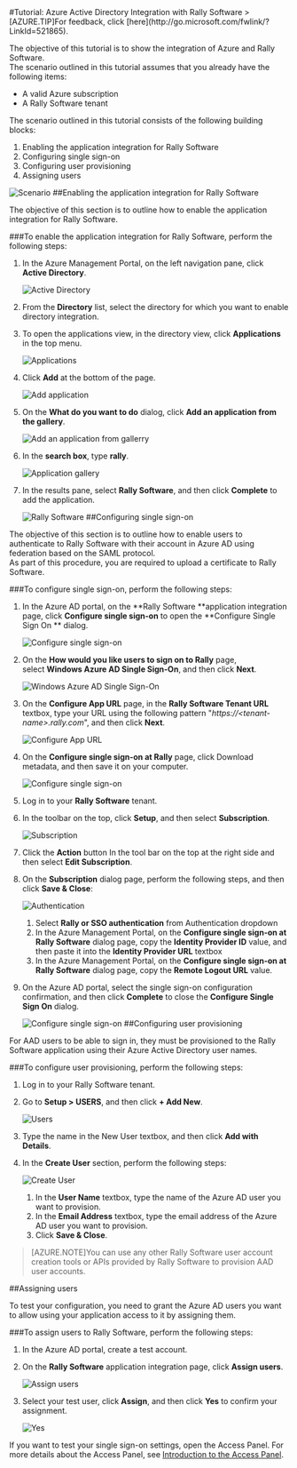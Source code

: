<properties pageTitle="Tutorial: Azure Active Directory Integration with Rally Software | Windows Azure" description="Learn how to use Rally Software with Azure Active Directory to enable single sign-on, automated provisioning, and more!." services="active-directory" authors="MarkusVi"  documentationCenter="na" manager="stevenpo"/>
<tags ms.service="active-directory" ms.devlang="na" ms.topic="article" ms.tgt_pltfrm="na" ms.workload="identity" ms.date="08/01/2015" ms.author="markvi" />
#Tutorial: Azure Active Directory Integration with Rally Software
<!-- deleted by customization
>[AZURE.TIP]For feedback, click [here](https://social.msdn.microsoft.com/Forums/azure/zh-cn/a1d0a1b5-7e7b-48b5-a9d2-b95c4686350a/tutorial-azure-ad-integration-with-rally-software?forum=WindowsAzureAD).
-->
<!-- keep by customization: begin -->
>[AZURE.TIP]For feedback, click [here](http://go.microsoft.com/fwlink/?LinkId=521865).
<!-- keep by customization: end -->
  
The objective of this tutorial is to show the integration of Azure and Rally Software.  
The scenario outlined in this tutorial assumes that you already have the following items:

-   A valid Azure subscription
-   A Rally Software tenant
  
The scenario outlined in this tutorial consists of the following building blocks:

1.  Enabling the application integration for Rally Software
2.  Configuring single sign-on
3.  Configuring user provisioning
4.  Assigning users

![Scenario](./media/active-directory-saas-rally-software-tutorial/IC769525.png "Scenario")
##Enabling the application integration for Rally Software
  
The objective of this section is to outline how to enable the application integration for Rally Software.

###To enable the application integration for Rally Software, perform the following steps:

1.  In the Azure Management Portal, on the left navigation pane, click **Active Directory**.

    ![Active Directory](./media/active-directory-saas-rally-software-tutorial/IC700993.png "Active Directory")

2.  From the **Directory** list, select the directory for which you want to enable directory integration.

3.  To open the applications view, in the directory view, click **Applications** in the top menu.

    ![Applications](./media/active-directory-saas-rally-software-tutorial/IC700994.png "Applications")

4.  Click **Add** at the bottom of the page.

    ![Add application](./media/active-directory-saas-rally-software-tutorial/IC749321.png "Add application")

5.  On the **What do you want to do** dialog, click **Add an application from the gallery**.

    ![Add an application from gallerry](./media/active-directory-saas-rally-software-tutorial/IC749322.png "Add an application from gallerry")

6.  In the **search box**, type **rally**.

    ![Application gallery](./media/active-directory-saas-rally-software-tutorial/IC769526.png "Application gallery")

7.  In the results pane, select **Rally Software**, and then click **Complete** to add the application.

    ![Rally Software](./media/active-directory-saas-rally-software-tutorial/IC769527.png "Rally Software")
##Configuring single sign-on
  
The objective of this section is to outline how to enable users to authenticate to Rally Software with their account in Azure AD using federation based on the SAML protocol.  
As part of this procedure, you are required to upload a certificate to Rally Software.

###To configure single sign-on, perform the following steps:

1.  In the Azure AD portal, on the **Rally Software **application integration page, click **Configure single sign-on** to open the **Configure Single Sign On ** dialog.

    ![Configure single sign-on](./media/active-directory-saas-rally-software-tutorial/IC749323.png "Configure single sign-on")

2.  On the **How would you like users to sign on to Rally** page, select **Windows Azure AD Single Sign-On**, and then click **Next**.

    ![Windows Azure AD Single Sign-On](./media/active-directory-saas-rally-software-tutorial/IC769528.png "Windows Azure AD Single Sign-On")

3.  On the **Configure App URL** page, in the **Rally Software Tenant URL** textbox, type your URL using the following pattern "*https://\<tenant-name\>.rally.com*", and then click **Next**.

    ![Configure App URL](./media/active-directory-saas-rally-software-tutorial/IC769529.png "Configure App URL")

4.  On the **Configure single sign-on at Rally** page, click Download metadata, and then save it on your computer.

    ![Configure single sign-on](./media/active-directory-saas-rally-software-tutorial/IC769530.png "Configure single sign-on")

5.  Log in to your **Rally Software** tenant.

6.  In the toolbar on the top, click **Setup**, and then select **Subscription**.

    ![Subscription](./media/active-directory-saas-rally-software-tutorial/IC769531.png "Subscription")

7.  Click the **Action** button In the tool bar on the top at the right side and then select **Edit Subscription**.

8.  On the **Subscription** dialog page, perform the following steps, and then click **Save & Close**:

    ![Authentication](./media/active-directory-saas-rally-software-tutorial/IC769542.png "Authentication")

    1.  Select **Rally or SSO authentication** from Authentication dropdown
    2.  In the Azure Management Portal, on the **Configure single sign-on at Rally Software** dialog page, copy the **Identity Provider ID** value, and then paste it into the **Identity Provider URL** textbox
    3.  In the Azure Management Portal, on the **Configure single sign-on at Rally Software** dialog page, copy the **Remote Logout URL** value.

9.  On the Azure AD portal, select the single sign-on configuration confirmation, and then click **Complete** to close the **Configure Single Sign On** dialog.

    ![Configure single sign-on](./media/active-directory-saas-rally-software-tutorial/IC769547.png "Configure single sign-on")
##Configuring user provisioning
  
For AAD users to be able to sign in, they must be provisioned to the Rally Software application using their Azure Active Directory user names.

###To configure user provisioning, perform the following steps:

1.  Log in to your Rally Software tenant.

2.  Go to **Setup \> USERS**, and then click **+ Add New**.

    ![Users](./media/active-directory-saas-rally-software-tutorial/IC781039.png "Users")

3.  Type the name in the New User textbox, and then click **Add with Details**.

4.  In the **Create User** section, perform the following steps:

    ![Create User](./media/active-directory-saas-rally-software-tutorial/IC781040.png "Create User")

    1.  In the **User Name** textbox, type the name of the Azure AD user you want to provision.
    2.  In the **Email Address** textbox, type the email address of the Azure AD user you want to provision.
    3.  Click **Save & Close**.

>[AZURE.NOTE]You can use any other Rally Software user account creation tools or APIs provided by Rally Software to provision AAD user accounts.

##Assigning users
  
To test your configuration, you need to grant the Azure AD users you want to allow using your application access to it by assigning them.

###To assign users to Rally Software, perform the following steps:

1.  In the Azure AD portal, create a test account.

2.  On the **Rally Software** application integration page, click **Assign users**.

    ![Assign users](./media/active-directory-saas-rally-software-tutorial/IC769548.png "Assign users")

3.  Select your test user, click **Assign**, and then click **Yes** to confirm your assignment.

    ![Yes](./media/active-directory-saas-rally-software-tutorial/IC767830.png "Yes")
  
If you want to test your single sign-on settings, open the Access Panel. For more details about the Access Panel, see [Introduction to the Access Panel](https://msdn.microsoft.com/zh-cn/library/dn308586).




